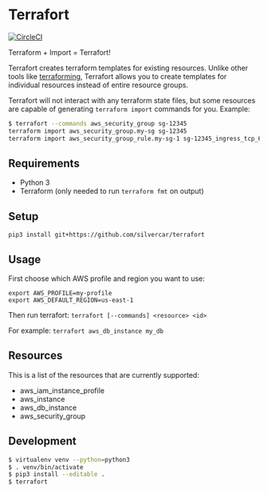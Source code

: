 # Terrafort

[![CircleCI](https://circleci.com/gh/silvercar/terrafort/tree/master.svg?style=svg)](https://circleci.com/gh/silvercar/terrafort/tree/master)

Terraform + Import = Terrafort!

Terrafort creates terraform templates for existing resources. Unlike other tools like [terraforming](http://terraforming.dtan4.net/),
Terrafort allows you to create templates for individual resources instead of entire resource groups.

Terrafort will not interact with any terraform state files, but some resources are capable of
generating `terraform import` commands for you. Example:

```bash
$ terrafort --commands aws_security_group sg-12345
terraform import aws_security_group.my-sg sg-12345
terraform import aws_security_group_rule.my-sg-1 sg-12345_ingress_tcp_6379_6379_sg-0abcd123

```

## Requirements

- Python 3
- Terraform (only needed to run `terraform fmt` on output)

## Setup

`pip3 install git+https://github.com/silvercar/terrafort`

## Usage

First choose which AWS profile and region you want to use:
```
export AWS_PROFILE=my-profile
export AWS_DEFAULT_REGION=us-east-1
```

Then run terrafort:
`terrafort [--commands] <resource> <id>`

For example:
`terrafort aws_db_instance my_db`

## Resources

This is a list of the resources that are currently supported:

- aws_iam_instance_profile
- aws_instance
- aws_db_instance
- aws_security_group

## Development

```bash
$ virtualenv venv --python=python3
$ . venv/bin/activate
$ pip3 install --editable .
$ terrafort
```